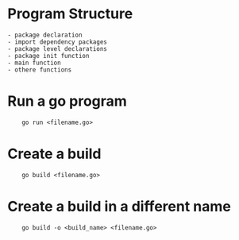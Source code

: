 # Program Structure #
    - package declaration
    - import dependency packages
    - package level declarations
    - package init function
    - main function
    - othere functions

# Run a go program
```
    go run <filename.go>
```
# Create a build
```
    go build <filename.go>
```
# Create a build in a different name
```
    go build -o <build_name> <filename.go>
```
